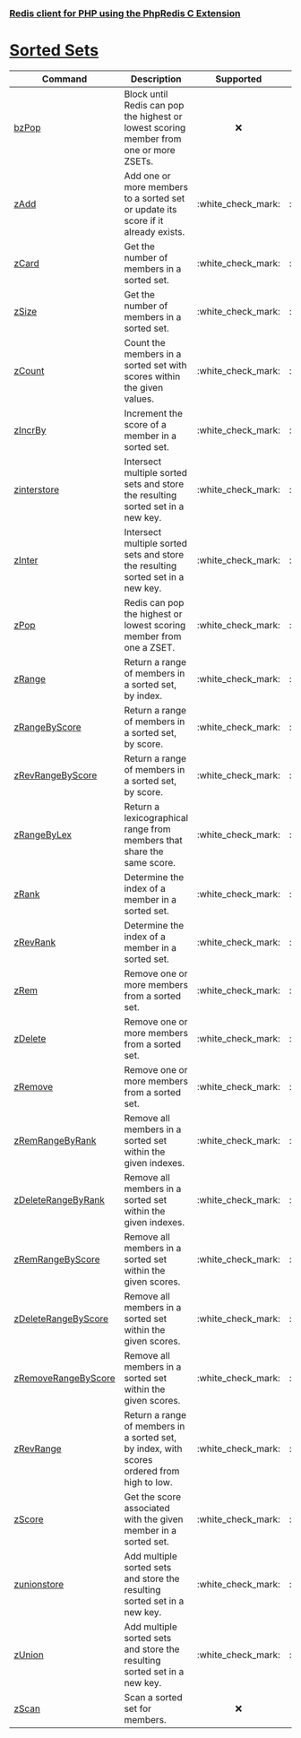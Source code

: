### [Redis client for PHP using the PhpRedis C Extension](../README.md)
# [Sorted Sets](docs/sorted-sets.md)

|Command                                    |Description                                                                                |Supported  |Tested     |Class/Trait    |Method             |
|---                                        |---                                                                                        |:-:        |:-:        |---            |---                |
|[bzPop](#bzPop)                            |Block until Redis can pop the highest or lowest scoring member from one or more ZSETs.     |:x:        |:x:        |SortedSets     |bzPop              |
|[zAdd](#zAdd)                              |Add one or more members to a sorted set or update its score if it already exists.          |:white\_check\_mark:        |:white\_check\_mark:        |SortedSets     |zAdd               |
|[zCard](#zCard)                            |Get the number of members in a sorted set.                                                 |:white\_check\_mark:        |:white\_check\_mark:        |SortedSets     |zCard              |
|[zSize](#zSize)                            |Get the number of members in a sorted set.                                                 |:white\_check\_mark:        |:white\_check\_mark:        |SortedSets     |zSize              |
|[zCount](#zCount)                          |Count the members in a sorted set with scores within the given values.                     |:white\_check\_mark:        |:white\_check\_mark:        |SortedSets     |zCount             |
|[zIncrBy](#zIncrBy)                        |Increment the score of a member in a sorted set.                                           |:white\_check\_mark:        |:white\_check\_mark:        |SortedSets     |zIncrBy            |
|[zinterstore](#zinterstore)                |Intersect multiple sorted sets and store the resulting sorted set in a new key.            |:white\_check\_mark:        |:white\_check\_mark:        |SortedSets     |zinterstore        |
|[zInter](#zInter)                          |Intersect multiple sorted sets and store the resulting sorted set in a new key.            |:white\_check\_mark:        |:white\_check\_mark:        |SortedSets     |zInter             |
|[zPop](#zPop)                              |Redis can pop the highest or lowest scoring member from one a ZSET.                        |:white\_check\_mark:        |:white\_check\_mark:        |SortedSets     |zPop               |
|[zRange](#zRange)                          |Return a range of members in a sorted set, by index.                                       |:white\_check\_mark:        |:white\_check\_mark:        |SortedSets     |zRange             |
|[zRangeByScore](#zRangeByScore)            |Return a range of members in a sorted set, by score.                                       |:white\_check\_mark:        |:white\_check\_mark:        |SortedSets     |zRangeByScore      |
|[zRevRangeByScore](#zRevRangeByScore)      |Return a range of members in a sorted set, by score.                                       |:white\_check\_mark:        |:white\_check\_mark:        |SortedSets     |zRevRangeByScore   |
|[zRangeByLex](#zRangeByLex)                |Return a lexicographical range from members that share the same score.                     |:white\_check\_mark:        |:white\_check\_mark:        |SortedSets     |zRangeByLex        |
|[zRank](#zRank)                            |Determine the index of a member in a sorted set.                                           |:white\_check\_mark:        |:white\_check\_mark:        |SortedSets     |zRank              |
|[zRevRank](#zRevRank)                      |Determine the index of a member in a sorted set.                                           |:white\_check\_mark:        |:white\_check\_mark:        |SortedSets     |zRevRank           |
|[zRem](#zRem)                              |Remove one or more members from a sorted set.                                              |:white\_check\_mark:        |:white\_check\_mark:        |SortedSets     |zRem               |
|[zDelete](#zDelete)                        |Remove one or more members from a sorted set.                                              |:white\_check\_mark:        |:white\_check\_mark:        |SortedSets     |zDelete            |
|[zRemove](#zRemove)                        |Remove one or more members from a sorted set.                                              |:white\_check\_mark:        |:white\_check\_mark:        |SortedSets     |zRemove            |
|[zRemRangeByRank](#zRemRangeByRank)        |Remove all members in a sorted set within the given indexes.                               |:white\_check\_mark:        |:white\_check\_mark:        |SortedSets     |zRemRangeByRank    |
|[zDeleteRangeByRank](#zDeleteRangeByRank)  |Remove all members in a sorted set within the given indexes.                               |:white\_check\_mark:        |:white\_check\_mark:        |SortedSets     |zDeleteRangeByRank |
|[zRemRangeByScore](#zRemRangeByScore)      |Remove all members in a sorted set within the given scores.                                |:white\_check\_mark:        |:white\_check\_mark:        |SortedSets     |zRemRangeByScore   |
|[zDeleteRangeByScore](#zDeleteRangeByScore)|Remove all members in a sorted set within the given scores.                                |:white\_check\_mark:        |:white\_check\_mark:        |SortedSets     |zDeleteRangeByScore|
|[zRemoveRangeByScore](#zRemoveRangeByScore)|Remove all members in a sorted set within the given scores.                                |:white\_check\_mark:        |:white\_check\_mark:        |SortedSets     |zRemoveRangeByScore|
|[zRevRange](#zRevRange)                    |Return a range of members in a sorted set, by index, with scores ordered from high to low. |:white\_check\_mark:        |:white\_check\_mark:        |SortedSets     |zRevRange          |
|[zScore](#zScore)                          |Get the score associated with the given member in a sorted set.                            |:white\_check\_mark:        |:white\_check\_mark:        |SortedSets     |zScore             |
|[zunionstore](#zunionstore)                |Add multiple sorted sets and store the resulting sorted set in a new key.                  |:white\_check\_mark:        |:white\_check\_mark:        |SortedSets     |zunionstore        |
|[zUnion](#zUnion)                          |Add multiple sorted sets and store the resulting sorted set in a new key.                  |:white\_check\_mark:        |:white\_check\_mark:        |SortedSets     |zUnion             |
|[zScan](#zScan)                            |Scan a sorted set for members.                                                             |:x:        |:x:        |SortedSets     |zScan              |

